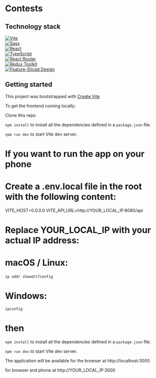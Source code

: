 # Contests

## Technology stack

[![Vite][shields-vite-domain]](https://vitejs.dev/) </br>
[![Sass][shields-sass-domain]](https://sass-scss.ru/) </br>
[![React][shields-react-domain]](https://react.dev/) </br>
[![TypeScript][shields-typescript-domain]](https://www.typescriptlang.org/) </br>
[![React Router][shields-react-router-domain]](https://reactrouter.com/) </br>
[![Redux Toolkit][shields-redux-domain]](https://redux-toolkit.js.org/) </br>
[![Feature-Sliced Design][shields-fsd-domain]](https://feature-sliced.design/) </br>

[shields-react-router-domain]: https://img.shields.io/badge/React_Router-CA4245?style=for-the-badge&logo=react-router&logoColor=white
[shields-typescript-domain]: https://img.shields.io/badge/typescript-%23007ACC.svg?style=for-the-badge&logo=typescript&logoColor=white
[shields-fsd-domain]: https://img.shields.io/badge/Feature--Sliced-Design?style=for-the-badge&color=F2F2F2&labelColor=262224&logoWidth=10&logo=data:image/png;base64,iVBORw0KGgoAAAANSUhEUgAAABQAAAAaCAYAAAC3g3x9AAAACXBIWXMAAALFAAACxQGJ1n/vAAAAAXNSR0IArs4c6QAAAARnQU1BAACxjwv8YQUAAABISURBVHgB7dKxCQAgDETR0w2cws0cys2cwhEUBbsggikCuVekDHwSQFlYo7Q+8KnmtHdFWMdk2cl5wSsbxGSZw8dm8pX9ZHUTMBUgGU2F718AAAAASUVORK5CYII=
[shields-vite-domain]: https://img.shields.io/badge/vite-%23646CFF.svg?style=for-the-badge&logo=vite&logoColor=white
[shields-react-domain]: https://img.shields.io/badge/react-%2320232a.svg?style=for-the-badge&logo=react&logoColor=%2361DAFB
[shields-redux-domain]: https://img.shields.io/badge/redux_toolkit-%2320232a.svg?style=for-the-badge&logo=redux&logoColor=%764abc
[shields-sass-domain]: https://img.shields.io/badge/sass-F2F2F2?style=for-the-badge&logo=sass

## Getting started

This project was bootstrapped with [Create Vite](https://vitejs.dev/guide/#getting-started)

To get the frontend running locally:

Clone this repo

`npm install` to install all the dependencies defined in a `package.json` file.

`npm run dev` to start Vite dev server.


# If you want to run the app on your phone
# Create a .env.local file in the root with the following content:
VITE_HOST=0.0.0.0
VITE_API_URL=http://YOUR_LOCAL_IP:8080/api

# Replace YOUR_LOCAL_IP with your actual IP address:
# macOS / Linux:
`ip addr show`or`ifconfig`
# Windows:
`ipconfig`

# then
`npm install` to install all the dependencies defined in a `package.json` file.

`npm run dev` to start Vite dev server.

The application will be available
for the browser at http://localhost:3000

for browser and phone at http://YOUR_LOCAL_IP:3000
